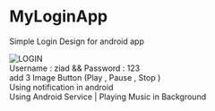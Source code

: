# MyLoginApp
Simple Login Design for android app <br>

![LOGIN](https://user-images.githubusercontent.com/68380115/126171145-4212b2e5-db0a-41b3-b18a-5697222f2596.PNG) <br>
Username : ziad && Password : 123 <br>
add 3 Image Button (Play , Pause , Stop ) <br>
Using notification in android <br>
Using Android Service | Playing Music in Background <br>
